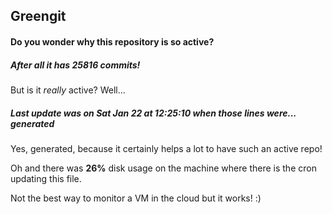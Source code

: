 ## Greengit

#### Do you wonder why this repository is so active?

##### After all it has 25816 commits!

But is it *really* active? Well...

##### Last update was on Sat Jan 22 at 12:25:10 when those lines were... generated

Yes, generated, because it certainly helps a lot to have such an active repo!

Oh and there was **26%** disk usage on the machine
where there is the cron updating this file.

Not the best way to monitor a VM in the cloud but it works! :)
